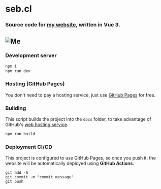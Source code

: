 # seb.cl

### Source code for [my website](https://seb.cl), written in Vue 3. 
![Me](https://user-images.githubusercontent.com/197329/234124658-535eade7-84a6-43d4-a333-7ca90109d092.png)
---

### Development server

```sh
npm i
npm run dev
```

### Hosting (GitHub Pages)
You don't need to pay a hosting service, just use [GitHub Pages](https://docs.github.com/en/pages/configuring-a-custom-domain-for-your-github-pages-site/managing-a-custom-domain-for-your-github-pages-site) for free.


### Building
This script builds the project into the `docs` folder, to take advantage of GitHub's [web hosting service](https://pages.github.com).
```sh
npm run build
```

### Deployment CI/CD
This project is configured to use GitHub Pages, so once you push it, the website will be automatically deployed using **GitHub Actions**.
```
git add -A
git commit -m "commit message"
git push
```